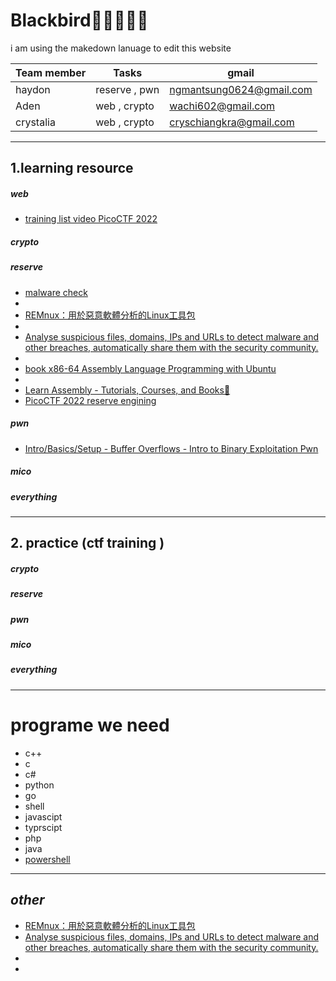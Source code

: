 # Blackbird🦅🦅🦅🦅🦅


i am using the makedown lanuage to edit this website 




| Team member | Tasks | gmail |
|----------|----------|----------|
| haydon    | reserve , pwn      | ngmantsung0624@gmail.com     |
| Aden      | web , crypto    | wachi602@gmail.com     |
| crystalia      | web , crypto    | cryschiangkra@gmail.com     |










***
## 1.learning resource
##### *web* 
+ [training list video PicoCTF 2022 ](https://www.youtube.com/watch?v=fLUyyhE1rFk&list=PL1H1sBF1VAKXlstTqPdp9L-CfyGoAu80J&index=2)
##### *crypto*
##### *reserve* 

+ [malware check ](https://vx-underground.org)
+ 
+ [REMnux：用於惡意軟體分析的Linux工具包](https://docs.remnux.org/install-distro/install-from-scratch)
+ 
+ [Analyse suspicious files, domains, IPs and URLs to detect malware and other breaches, automatically share them with the security community.](https://www.virustotal.com/gui/home/upload)
+ 
+ [book x86-64 Assembly Language Programming with Ubuntu](http://www.egr.unlv.edu/~ed/assembly64.pdf)
+
+ [Learn Assembly - Tutorials, Courses, and Books📕](https://gitconnected.com/learn/assembly-language)
+ [PicoCTF 2022 reserve engining ](https://www.youtube.com/watch?v=1OdYAzk5fGE&list=PL1H1sBF1VAKUp9mElvX079qK3UNI2b3ek)
##### *pwn*
+ [Intro/Basics/Setup - Buffer Overflows - Intro to Binary Exploitation Pwn](https://www.youtube.com/watch?v=wa3sMSdLyHw&list=PLHUKi1UlEgOIc07Rfk2Jgb5fZbxDPec94)
##### *mico* 
##### *everything*



***
## 2. **practice (ctf training )**
##### *crypto*
##### *reserve* 
##### *pwn*
##### *mico* 
##### *everything*

***
# programe we need 
+ c++
+ c
+ c#
+ python 
+ go
+ shell 
+ javascipt 
+ typrscipt 
+ php
+ java
+ [powershell](https://www.youtube.com/watch?v=TUNNmVeyjW0&list=PL1H1sBF1VAKXqO_N3ZNP0aL15miJcUhw7)




***
## *other*
+ [REMnux：用於惡意軟體分析的Linux工具包](https://docs.remnux.org/install-distro/install-from-scratch)
+ [Analyse suspicious files, domains, IPs and URLs to detect malware and other breaches, automatically share them with the security community.](https://www.virustotal.com/gui/home/upload)
+
+
